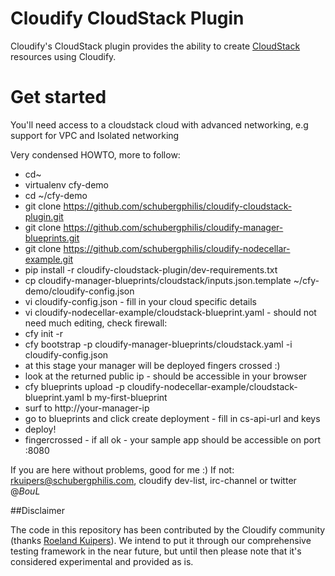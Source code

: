 Cloudify CloudStack Plugin
==========================

Cloudify's CloudStack plugin provides the ability to create [CloudStack](http://cloudstack.apache.org/) resources using Cloudify.

# Get started

You'll need access to a cloudstack cloud with advanced networking, e.g support for VPC and Isolated networking

Very condensed HOWTO, more to follow:

* cd~
* virtualenv cfy-demo
* cd ~/cfy-demo
* git clone https://github.com/schubergphilis/cloudify-cloudstack-plugin.git
* git clone https://github.com/schubergphilis/cloudify-manager-blueprints.git
* git clone https://github.com/schubergphilis/cloudify-nodecellar-example.git
* pip install -r cloudify-cloudstack-plugin/dev-requirements.txt
* cp cloudify-manager-blueprints/cloudstack/inputs.json.template ~/cfy-demo/cloudify-config.json
* vi cloudify-config.json - fill in your cloud specific details
* vi cloudify-nodecellar-example/cloudstack-blueprint.yaml - should not need much editing, check firewall:
* cfy init -r
* cfy bootstrap -p cloudify-manager-blueprints/cloudstack.yaml -i cloudify-config.json
* at this stage your manager will be deployed fingers crossed :)
* look at the returned public ip - should be accessible in your browser
* cfy blueprints upload -p cloudify-nodecellar-example/cloudstack-blueprint.yaml b my-first-blueprint
* surf to http://your-manager-ip
* go to blueprints and click create deployment - fill in cs-api-url and keys
* deploy!
* fingercrossed - if all ok - your sample app should be accessible on port :8080

If you are here without problems, good for me :)
If not: rkuipers@schubergphilis.com, cloudify dev-list, irc-channel or twitter @_BouL_


##Disclaimer

The code in this repository has been contributed by the Cloudify community (thanks [Roeland Kuipers](https://github.com/boul)). We intend to put it through our comprehensive testing framework in the near future, but until then please note that it's considered experimental and provided as is.
